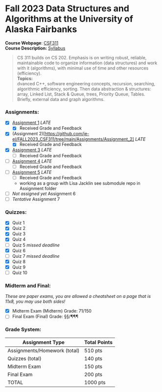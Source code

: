 # Fall 2023 Data Structures and Algorithms at the University of Alaska Fairbanks
__Course Webpage__: [CSF311](http://www.cs.uaf.edu/~chappell/class/2023_fall/cs311/)  
__Course Description:__ [Syllabus](https://www.cs.uaf.edu/~chappell/class/2023_fall/cs311/docs/syllabus.html)
> CS 311 builds on CS 202. Emphasis is on writing robust, reliable, maintainable code to organize information (data structures) and work with it (algorithms), with minimal use of time and other resources (efficiency).  
__Topics:__  
> dvanced C++, software engineering concepts, recursion, searching, algorithmic efficiency, sorting. Then data abstraction & structures: array, Linked List, Stack & Queue, trees, Priority Queue, Tables. Briefly, external data and graph algorithms.


### Assignments:
- [x] [Assignment 1](https://github.com/je-el/FALL2023_CSF311/tree/main/Assignments/Assignment_1) _LATE_
    - [x] Received Grade and Feedback
- [x] (Assignment 2)[https://github.com/je-el/FALL2023_CSF311/tree/main/Assignments/Assignment_2] _LATE_
    - [x] Received Grade and Feedback
- [x] [Assignment 3](https://github.com/je-el/FALL2023_CSF311/tree/main/Assignments/Assignment_3) _LATE_
    - [ ] Received Grade and Feedback
- [ ] [Assignment 4](https://github.com/je-el/FALL2023_CSF311/tree/main/Assignments/Assignment_4) _LATE_
    - [ ] Received Grade and Feedback
- [ ] [Assignment 5](https://github.com/je-el/FALL2023_CSF311/tree/main/Assignments/Assignment_5) _LATE_
    - [ ] Received Grade and Feedback
    - working as a group with Lisa Jacklin see submodule repo in Assignment folder
- [ ] *Not assigned yet* Assignment 6
- [ ] *Tentative* Assignment 7
### Quizzes:
- [x] Quiz 1
- [x] Quiz 2
- [x] Quiz 3
- [x] Quiz 4
- [ ] Quiz 5 *missed deadline*
- [x] Quiz 6
- [ ] Quiz 7 *missed deadline*
- [x] Quiz 8
- [x] Quiz 9
- [ ] Quiz 10

### Midterm and Final:
*These are paper exams, you are allowed a cheatsheet on a page that is 11x8, you may use both sides!*
- [x] Midterm Exam (Midterm) Grade: 71/150
- [ ] Final Exam (Final) Grade: §§/¶¶¶

### Grade System:
| Assignment Type | Total Points |
| ---             | ---          |
| Assignments/Homework (total)  | 510 pts |
| Quizzes (total) | 140 pts |
| Midterm Exam  | 150 pts |
| Final Exam  |	200 pts |
| TOTAL  | 1000 pts |
